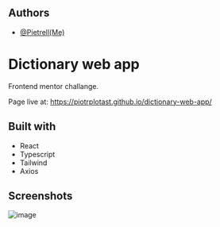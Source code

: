 
## Authors

- [@Pietrell(Me)](https://github.com/PiotrPlotast/)


# Dictionary web app
Frontend mentor challange. 

Page live at: https://piotrplotast.github.io/dictionary-web-app/

## Built with

- React 
- Typescript 
- Tailwind
- Axios
## Screenshots

![image](https://github.com/PiotrPlotast/dictionary-web-app/assets/89207478/1e7361fc-9e4c-473d-acce-3dbc4b8eb24f)


